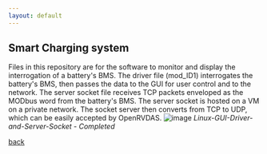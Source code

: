 ```yaml
---
layout: default
---
```


## Smart Charging system

Files in this repository are for the software to monitor and display the interrogation of a battery's BMS. The driver file (mod_ID1) interrogates the battery's BMS, then passes the data to the GUI for user control and to the network. The server socket file receives TCP packets enveloped as the MODbus word from the battery's BMS. The server socket is hosted on a VM on a private network. The socket server then converts from TCP to UDP, which can be easily accepted by OpenRVDAS.
![image](https://github.com/user-attachments/assets/d2a73756-a9f7-4999-a208-463f40c24fb7)
_Linux-GUI-Driver-and-Server-Socket - Completed_

[back](./)
